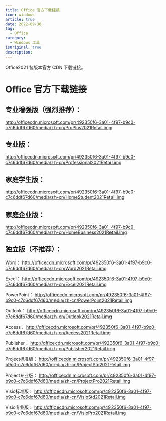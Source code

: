 ```yaml
---
title: Office 官方下载链接
icon: windows
article: true
date: 2022-09-30
tag:
  - Office
category:
  - Windows 工具
isOriginal: true
description: 
---
```


Office2021 各版本官方 CDN 下载链接。
<!-- more -->

# Office 官方下载链接

## 专业增强版（强烈推荐）：
http://officecdn.microsoft.com/pr/492350f6-3a01-4f97-b9c0-c7c6ddf67d60/media/zh-cn/ProPlus2021Retail.img

## 专业版：
http://officecdn.microsoft.com/pr/492350f6-3a01-4f97-b9c0-c7c6ddf67d60/media/zh-cn/Professional2021Retail.img

## 家庭学生版：
http://officecdn.microsoft.com/pr/492350f6-3a01-4f97-b9c0-c7c6ddf67d60/media/zh-cn/HomeStudent2021Retail.img

## 家庭企业版：
http://officecdn.microsoft.com/pr/492350f6-3a01-4f97-b9c0-c7c6ddf67d60/media/zh-cn/HomeBusiness2021Retail.img

## 独立版（不推荐）：
Word： http://officecdn.microsoft.com/pr/492350f6-3a01-4f97-b9c0-c7c6ddf67d60/media/zh-cn/Word2021Retail.img

Excel： http://officecdn.microsoft.com/pr/492350f6-3a01-4f97-b9c0-c7c6ddf67d60/media/zh-cn/Excel2021Retail.img

PowerPoint： http://officecdn.microsoft.com/pr/492350f6-3a01-4f97-b9c0-c7c6ddf67d60/media/zh-cn/PowerPoint2021Retail.img

Outlook： http://officecdn.microsoft.com/pr/492350f6-3a01-4f97-b9c0-c7c6ddf67d60/media/zh-cn/Outlook2021Retail.img

Access： http://officecdn.microsoft.com/pr/492350f6-3a01-4f97-b9c0-c7c6ddf67d60/media/zh-cn/Access2021Retail.img

Publisher： http://officecdn.microsoft.com/pr/492350f6-3a01-4f97-b9c0-c7c6ddf67d60/media/zh-cn/Publisher2021Retail.img

Project标准版： http://officecdn.microsoft.com/pr/492350f6-3a01-4f97-b9c0-c7c6ddf67d60/media/zh-cn/ProjectStd2021Retail.img

Project专业版： http://officecdn.microsoft.com/pr/492350f6-3a01-4f97-b9c0-c7c6ddf67d60/media/zh-cn/ProjectPro2021Retail.img

Visio标准版： http://officecdn.microsoft.com/pr/492350f6-3a01-4f97-b9c0-c7c6ddf67d60/media/zh-cn/VisioStd2021Retail.img

Visio专业版： http://officecdn.microsoft.com/pr/492350f6-3a01-4f97-b9c0-c7c6ddf67d60/media/zh-cn/VisioPro2021Retail.img
